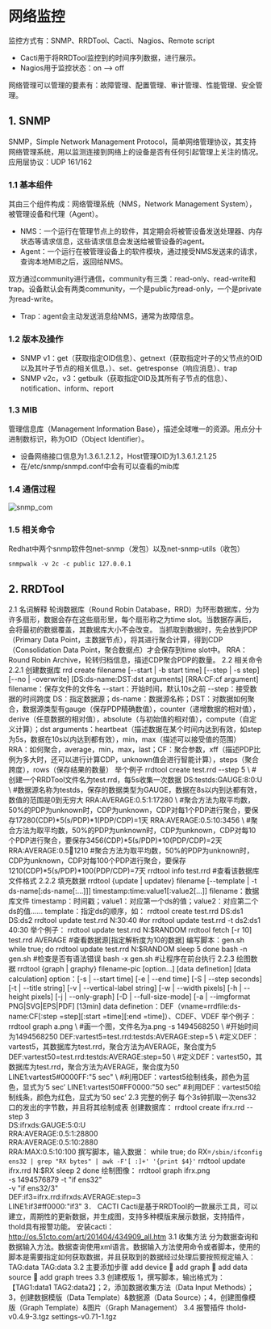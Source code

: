 # 网络监控
监控方式有：SNMP、RRDTool、Cacti、Nagios、Remote script
* Cacti用于将RRDTool监控到的时间序列数据，进行展示。
* Nagios用于监控状态：on --> off

网络管理可以管理的要素有：故障管理、配置管理、审计管理、性能管理、安全管理。
## 1. SNMP
SNMP，Simple Network Management Protocol，简单网络管理协议，其支持网络管理系统，用以监测连接到网络上的设备是否有任何引起管理上关注的情况。应用层协议：UDP 161/162
### 1.1 基本组件
其由三个组件构成：网络管理系统（NMS，Network Management System），被管理设备和代理（Agent）。
- NMS：一个运行在管理节点上的软件，其定期会将被管设备发送处理器、内存状态等请求信息，这些请求信息会发送给被管设备的agent。
- Agent：一个运行在被管理设备上的软件模块，通过接受NMS发送来的请求，查询本地MIB之后，返回给NMS。

双方通过community进行通信，community有三类：read-only、read-write和trap。设备默认会有两类community，一个是public为read-only，一个是private为read-write。
- Trap：agent会主动发送消息给NMS，通常为故障信息。
### 1.2 版本及操作
* SNMP v1：get（获取指定OID信息）、getnext（获取指定叶子的父节点的OID以及其叶子节点的相关信息，）、set、getresponse（响应消息）、trap
* SNMP v2c，v3：getbulk（获取指定OID及其所有子节点的信息）、notification、inform、report
### 1.3 MIB
管理信息库（Management Information Base），描述全球唯一的资源。用点分十进制数标识，称为OID（Object Identifier）。
* 设备网络接口信息为1.3.6.1.2.1.2，Host管理OID为1.3.6.1.2.1.25
* 在/etc/snmp/snmpd.conf中会有可以查看的mib库
### 1.4 通信过程
![snmp_com](http://z.cn/ "snmp_com")
### 1.5 相关命令
Redhat中两个snmp软件包net-snmp（发包）以及net-snmp-utils（收包）
```
snmpwalk -v 2c -c public 127.0.0.1
```
## 2. RRDTool
2.1 名词解释
轮询数据库（Round Robin Database，RRD）为环形数据库，分为许多扇形，数据会存在这些扇形里，每个扇形称之为time slot。当数据存满后，会将最初的数据覆盖，其数据库大小不会改变。
当抓取到数据时，先会放到PDP（Primary Data Point，主数据节点），将其进行聚合计算，得到CDP（Consolidation Data Point，聚合数据点）才会保存到time slot中。
RRA：Round Robin Archive，轮转归档信息，描述CDP聚合PDP的数量。
2.2 相关命令
2.2.1   创建数据库
rrd create filename [--start | -b start time] [--step | -s step] [--no | -overwrite] [DS:ds-name:DST:dst arguments] [RRA:CF:cf argument]
filename：保存文件的文件名
--start：开始时间，默认10s之前
--step：接受数据的时间跨度
DS：指定数据源；ds-name：数据源名称；DST：对数据如何聚合，数据源类型有gauge（保存PDP精确数值），counter（递增数据的相对值），derive（任意数据的相对值），absolute（与初始值的相对值），compute（自定义计算）；dst arguments：heartbeat（描述数据在某个时间内达到有效，如step为5s，数据在10s以内达到都有效），min，max（描述可以接受值的范围）
RRA：如何聚合，average，min，max，last；CF：聚合参数，xff（描述PDP比例为多大时，还可以进行计算CDP，unknown值会进行智能计算），steps（聚合跨度），rows（保存结果的数量）
举个例子
rrdtool create test.rrd --step 5 \  #创建一个RRDTool文件名为test.rrd，每5s收集一次数据
DS:testds:GAUGE:8:0:U \         #数据源名称为testds，保存的数据类型为GAUGE，数据在8s以内到达都有效，数值的范围是0到无穷大
RRA:AVERAGE:0.5:1:17280 \   #聚合方法为取平均数，50%的PDP为unknown时，CDP为unknown，CDP对每1个PDP进行聚合，要保存17280(CDP)*5(s/PDP)*1(PDP/CDP)=1天
RRA:AVERAGE:0.5:10:3456 \   #聚合方法为取平均数，50%的PDP为unknown时，CDP为unknown，CDP对每10个PDP进行聚合，要保存3456(CDP)*5(s/PDP)*10(PDP/CDP)=2天
RRA:AVERAGE:0.5:100:1210    #聚合方法为取平均数，50%的PDP为unknown时，CDP为unknown，CDP对每100个PDP进行聚合，要保存1210(CDP)*5(s/PDP)*100(PDP/CDP)=7天
rrdtool info test.rrd   #查看该数据库文件格式
2.2.2   填充数据
rrdtool {update | updatev} filename [--template | -t ds-name[:ds-name[:…]]] timestamp:time:value1[:value2[…]]
filename：数据库文件
timestamp：时间戳；value1：对应第一个ds的值；value2：对应第二个ds的值……
template：指定ds的顺序，如：
rrdtool create test.rrd DS:ds1 DS:ds2
rrdtool update test.rrd N:30:40     #or rrdtool update test.rrd -t ds2:ds1 40:30
举个例子：
rrdtool update test.rrd N:$RANDOM
rrdtool fetch [-r 10] test.rrd AVERAGE      #查看数据源[指定解析度为10的数据]
编写脚本：gen.sh
while true; do
  rrdtool update test.rrd N:$RANDOM
  sleep 5
done
bash -n gen.sh      #检查是否有语法错误
bash -x gen.sh      #让程序在前台执行
2.2.3   绘图数据
rrdtool {graph | graphy} filename-pic [option…] [data definetion] [data calculation]
option：[-s | --start time] [-e | --end time] [-S | --step seconds] [-t | --title string] [-v | --vertical-label string] [-w | --width pixels] [-h | --height pixels] [-j | --only-graph] [-D | --full-size-mode] [-a | --imgformat PNG|SVG|EPS|PDF] [13min]
data definetion：DEF（vname=rrdfile:ds-name:CF[:step =step][:start =time][:end =time]）、CDEF、VDEF
举个例子：
rrdtool graph a.png \   #画一个图，文件名为a.png
-s 1494568250 \     #开始时间为1494568250
DEF:vartest5=test.rrd:testds:AVERAGE:step=5 \   #定义DEF：vartest5，其数据库为test.rrd，聚合方法为AVERAGE，聚合度为5
DEF:vartest50=test.rrd:testds:AVERAGE:step=50 \     #定义DEF：vartest50，其数据库为test.rrd，聚合方法为AVERAGE，聚合度为50
LINE1:vartest5#0000FF:"5 sec" \     #利用DEF：vartest5绘制线条，颜色为蓝色，显式为‘5 sec’
LINE1:vartest50#FF0000:"50 sec"     #利用DEF：vartest50绘制线条，颜色为红色，显式为‘50 sec’
2.3 完整的例子
每个3s钟抓取一次ens32口的发出的字节数，并且将其绘制成表
创建数据库：
rrdtool create ifrx.rrd --step 3 \
DS:ifrxds:GAUGE:5:0:U \
RRA:AVERAGE:0.5:1:28800 \
RRA:AVERAGE:0.5:10:2880 \
RRA:MAX:0.5:10:100
撰写脚本，输入数据：
while true; do
  RX=`/sbin/ifconfig ens32 | grep "RX bytes" | awk -F'[ :]+' '{print $4}'`
  rrdtool update ifrx.rrd N:$RX
  sleep 2
done
绘制图像：
rrdtool graph ifrx.png \
-s 1494576879 -t "if ens32" \
-v "if ens32/3" \
DEF:if3=ifrx.rrd:ifrxds:AVERAGE:step=3 \
LINE1:if3#ff0000:"if3"
3．  CACTI
Cacti是基于RRDTool的一款展示工具，可以建立，周期性的更新数据，并生成图，支持多种模版来展示数据，支持插件，thold具有报警功能。
安装cacti：http://os.51cto.com/art/201404/434909_all.htm
3.1 收集方法
分为数据查询和数据输入方法。数据查询使用xml语言。数据输入方法使用命令或者脚本，使用的脚本是需要指定如何获取数据，并且获取到的数据经过处理后要按照规定输入：TAG:data TAG:data
3.2 主要添加步骤
add device  add graph  add data source  add graph trees
3.3 创建模版
1，撰写脚本，输出格式为：【TAG1:data1 TAG2:data2】；2，添加数据收集方法（Data Input Methods）；3，创建数据模版（Data Template）&数据源（Data Source）；4，创建图像模版（Graph Template）&图片（Graph Management）
3.4 报警插件
thold-v0.4.9-3.tgz    settings-v0.71-1.tgz







